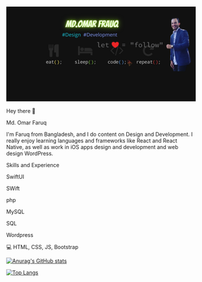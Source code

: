  ![](gitprofile.png)

 Hey there 👋

 Md. Omar Faruq

 I'm  Faruq from Bangladesh, and I do content on Design and Development. I really enjoy learning languages and frameworks like React and React Native, as well as work in iOS apps design and development and web design WordPress.

 Skills and Experience

SwiftUI

SWift 

php 

MySQL

SQL

Wordpress

💻 HTML, CSS, JS, Bootstrap

 [![Anurag's GitHub stats](https://github-readme-stats.vercel.app/api?username=faruqiahmed)](https://github.com/anuraghazra/github-readme-stats)

 [![Top Langs](https://github-readme-stats.vercel.app/api/top-langs/?username=faruqiahmed)](https://github.com/anuraghazra/github-readme-stats)

